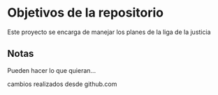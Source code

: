# Objetivos de la repositorio

Este proyecto se encarga de manejar los planes de la liga de la justicia


## Notas
Pueden hacer lo que quieran...


cambios realizados desde github.com
  
